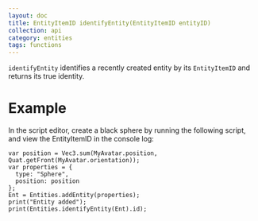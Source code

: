 ```yaml
---
layout: doc
title: EntityItemID identifyEntity(EntityItemID entityID)
collection: api
category: entities
tags: functions
---
```


`identifyEntity` identifies a recently created entity by its `EntityItemID` and returns its true identity. 

# Example

In the script editor, create a black sphere by running the following script, and view the EntityItemID in the console log:

```
var position = Vec3.sum(MyAvatar.position, Quat.getFront(MyAvatar.orientation));  
var properties = {
  type: "Sphere",
  position: position
};
Ent = Entities.addEntity(properties);
print("Entity added");
print(Entities.identifyEntity(Ent).id);
```
